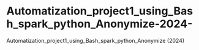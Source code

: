 # Automatization_project1_using_Bash_spark_python_Anonymize-2024-
Automatization_project1_using_Bash_spark_python_Anonymize (2024)
